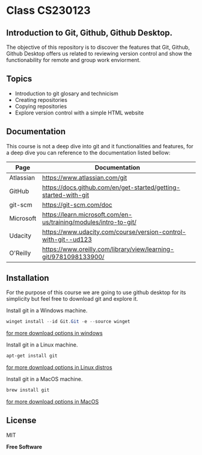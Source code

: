 # Class CS230123
## Introduction to Git, Github, Github Desktop.

The objective of this repository is to discover the features that Git, Github, Github Desktop offers us related to reviewing version control and show the functionability for remote and group work enviorment.

## Topics

- Introduction to git glosary and technicism
- Creating repositories
- Copying repositories
- Explore version control with a simple HTML website

## Documentation

This course is not a deep dive into git and it functionalities and features, for a deep dive you can reference to the documentation listed bellow:

| Page | Documentation |
| ------ | ------ |
| Atlassian | https://www.atlassian.com/git |
| GitHub | https://docs.github.com/en/get-started/getting-started-with-git |
| git-scm | https://git-scm.com/doc |
| Microsoft | https://learn.microsoft.com/en-us/training/modules/intro-to-git/ |
| Udacity | https://www.udacity.com/course/version-control-with-git--ud123 |
| O'Reilly | https://www.oreilly.com/library/view/learning-git/9781098133900/ |

## Installation

For the purpose of this course we are going to use github desktop for its simplicity but feel free to download git and explore it.

Install git in a Windows machine.

```powershell
winget install --id Git.Git -e --source winget
```
[for more download options in windows](https://git-scm.com/download/win)

Install git in a Linux machine.

```sh
apt-get install git
```
[for more download options in Linux distros](https://git-scm.com/download/linux)

Install git in a MacOS machine.

```sh
brew install git
```
[for more download options in MacOS](https://git-scm.com/download/mac)

## License

MIT

**Free Software**
